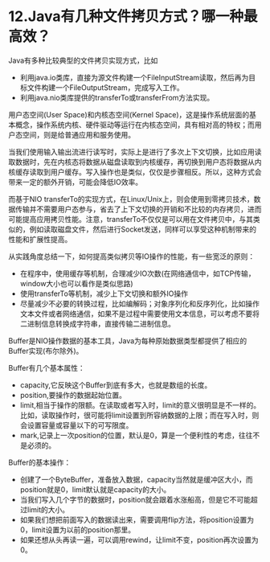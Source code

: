 # 12.Java有几种文件拷贝方式？哪一种最高效？

Java有多种比较典型的文件拷贝实现方式，比如

+ 利用java.io类库，直接为源文件构建一个FileInputStream读取，然后再为目标文件构建一个FileOutputStream，完成写入工作。
+ 利用java.nio类库提供的transferTo或transferFrom方法实现。

用户态空间(User Space)和内核态空间(Kernel Space)，这是操作系统层面的基本概念，操作系统内核、硬件驱动等运行在内核态空间，具有相对高的特权；而用户态空间，则是给普通应用和服务使用。

当我们使用输入输出流进行读写时，实际上是进行了多次上下文切换，比如应用读取数据时，先在内核态将数据从磁盘读取到内核缓存，再切换到用户态将数据从内核缓存读取到用户缓存。写入操作也是类似，仅仅是步骤相反。所以，这种方式会带来一定的额外开销，可能会降低IO效率。

而基于NIO transferTo的实现方式，在Linux/Unix上，则会使用到零拷贝技术，数据传输并不需要用户态参与，省去了上下文切换的开销和不比较的内存拷贝，进而可能提高应用拷贝性能。注意，transferTo不仅仅是可以用在文件拷贝中，与其类似的，例如读取磁盘文件，然后进行Socket发送，同样可以享受这种机制带来的性能和扩展性提高。

从实践角度总结一下，如何提高类似拷贝等IO操作的性能，有一些宽泛的原则：

+ 在程序中，使用缓存等机制，合理减少IO次数(在网络通信中，如TCP传输，window大小也可以看作是类似思路)
+ 使用transferTo等机制，减少上下文切换和额外IO操作
+ 尽量减少不必要的转换过程，比如编解码；对象序列化和反序列化，比如操作文本文件或者网络通信，如果不是过程中需要使用文本信息，可以考虑不要将二进制信息转换成字符串，直接传输二进制信息。

Buffer是NIO操作数据的基本工具，Java为每种原始数据类型都提供了相应的Buffer实现(布尔除外)。

Buffer有几个基本属性：

+ capacity,它反映这个Buffer到底有多大，也就是数组的长度。
+ position,要操作的数据起始位置。
+ limit,相当于操作的限额。在读取或者写入时，limit的意义很明显是不一样的。比如，读取操作时，很可能将limit设置到所容纳数据的上限；而在写入时，则会设置容量或容量以下的可写限度。
+ mark,记录上一次position的位置，默认是0，算是一个便利性的考虑，往往不是必须的。

Buffer的基本操作：

+ 创建了一个ByteBuffer，准备放入数据，capacity当然就是缓冲区大小，而position就是0，limit默认就是capacity的大小。
+ 当我们写入几个字节的数据时，position就会跟着水涨船高，但是它不可能超过limit的大小。
+ 如果我们想把前面写入的数据读出来，需要调用flip方法，将position设置为0，limit设置为以前的position那里。
+ 如果还想从头再读一遍，可以调用rewind，让limit不变，position再次设置为0。